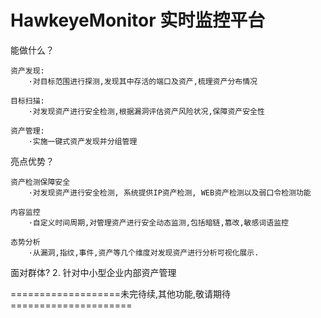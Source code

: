 # HawkeyeMonitor 实时监控平台

能做什么？

    资产发现:
        ·对目标范围进行探测,发现其中存活的端口及资产,梳理资产分布情况

    目标扫描:
        ·对发现资产进行安全检测,根据漏洞评估资产风险状况,保障资产安全性

    资产管理:
        ·实施一键式资产发现并分组管理

亮点优势？

    资产检测保障安全
        ·对发现资产进行安全检测, 系统提供IP资产检测, WEB资产检测以及弱口令检测功能

    内容监控
        ·自定义时间周期,对管理资产进行安全动态监测,包括暗链,篡改,敏感词语监控

    态势分析
        ·从漏洞,指纹,事件,资产等几个维度对发现资产进行分析可视化展示.

面对群体?
    2. 针对中小型企业内部资产管理


===================未完待续,其他功能,敬请期待=====================
